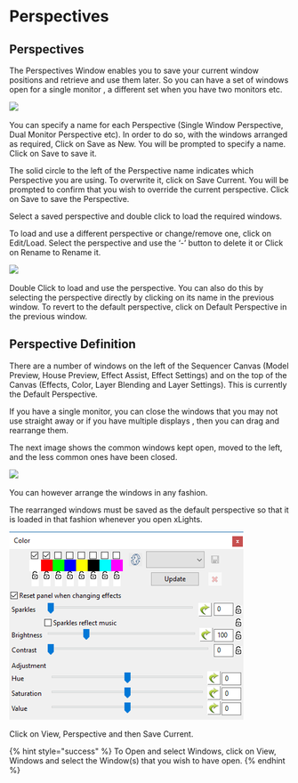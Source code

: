 # Perspectives

## Perspectives

The Perspectives Window enables you to save your current window positions and retrieve and use them later.  So you can have a set of windows open for a single monitor , a different set when you have two monitors etc.

![](https://lh4.googleusercontent.com/7CFgFAtw9GhyTflLKZ7KVs0rK-ZJyEAoANL3qnZ6VNxTbU-hP258u6Nw-wkcag8xoqQbe_01t58CN6ysj8AoXooU6VKySiEW9MtbnZPhST-Jz4rEyTtQjatGy45X6OH_TBbg_MKQ)

You can specify a name for each Perspective \(Single Window Perspective, Dual Monitor Perspective etc\). In order to do so, with the windows arranged as required, Click on Save as New.  You will be prompted to specify a name. Click on Save to save it.

The solid circle to the left of the Perspective name indicates which Perspective you are using.  To overwrite it, click on Save Current. You will be prompted to confirm that you wish to override the current perspective.   Click on Save to save the Perspective.

Select a saved perspective and double click to load the required windows.

To load and use a different perspective or change/remove one, click on Edit/Load.  Select the perspective and use the ‘-’ button to delete it or Click on Rename to Rename it.

![](https://lh6.googleusercontent.com/gCPSzrJOxQ08ift22zn6knxyGhzOLODQjAxg1Zf_xVL5Aj_URe-JPUunVvIOhcVoExUpSimKMLRVKhl_FNNpUTTEpHB76TA-xUGUN23KSI71oPCCrKy00Lp3cQvHFDidbhAVeQ4-)

Double Click to load and use the perspective. You can also do this by selecting the perspective directly by clicking on its name in the previous window.  To revert to the default perspective, click on Default Perspective in the previous window.

## Perspective Definition

There are a number of windows on the left of the Sequencer Canvas \(Model Preview, House Preview, Effect Assist, Effect Settings\) and on the top of the Canvas \(Effects, Color, Layer Blending and Layer Settings\). This is currently the Default Perspective.

If you have a single monitor, you can close the windows that you may not use straight away or if you have multiple displays , then you can drag and rearrange them.

The next image shows the common windows kept open, moved to the left, and the less common ones have been closed.

![](https://lh4.googleusercontent.com/-CXsZWbnSPEDLSmASV1Gu6m-SRGyIq9bl66NZLQo2uUYtE7wByWh6A42IYEJlqT-GImkwGiRNarzS-MnwOYB3Vqiigo86YeVE3svD4UkCBFOtWTK9qwI4SGCYvFmG4ZcUamnGS6v)

You can however arrange the windows in any fashion.

The rearranged windows must be saved as the default perspective so that it is loaded in that fashion whenever you open xLights.

![Save Current Perspective](../../../.gitbook/assets/image%20%2824%29.png)

Click on View, Perspective and then Save Current.

{% hint style="success" %}
To Open and select Windows, click on View, Windows and select the Window\(s\) that you wish to have open.
{% endhint %}

